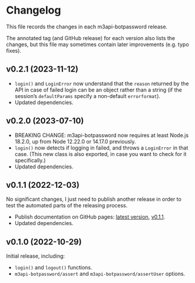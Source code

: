 # Changelog

This file records the changes in each m3api-botpassword release.

The annotated tag (and GitHub release) for each version also lists the changes,
but this file may sometimes contain later improvements (e.g. typo fixes).

## v0.2.1 (2023-11-12)

- `login()` and `LoginError` now understand
  that the `reason` returned by the API in case of failed login
  can be an object rather than a string
  (if the session’s `defaultParams` specify a non-default `errorformat`).
- Updated dependencies.

## v0.2.0 (2023-07-10)

- BREAKING CHANGE:
  m3api-botpassword now requires at least Node.js 18.2.0,
  up from Node 12.22.0 or 14.17.0 previously.
- `login()` now detects if logging in failed,
  and throws a `LoginError` in that case.
  (This new class is also exported,
  in case you want to check for it specifically.)
- Updated dependencies.

## v0.1.1 (2022-12-03)

No significant changes, I just need to publish another release
in order to test the automated parts of the releasing process.

- Publish documentation on GitHub pages:
  [latest version][m3api-botpassword-doc-latest], [v0.1.1][m3api-botpassword-doc-v0.1.1].
- Updated dependencies.

## v0.1.0 (2022-10-29)

Initial release, including:

- `login()` and `logout()` functions.
- `m3api-botpassword/assert` and `m3api-botpassword/assertUser` options.

[m3api-botpassword-doc-latest]: https://lucaswerkmeister.github.io/m3api-botpassword/
[m3api-botpassword-doc-v0.1.1]: https://lucaswerkmeister.github.io/m3api-botpassword/v0.1.1/
